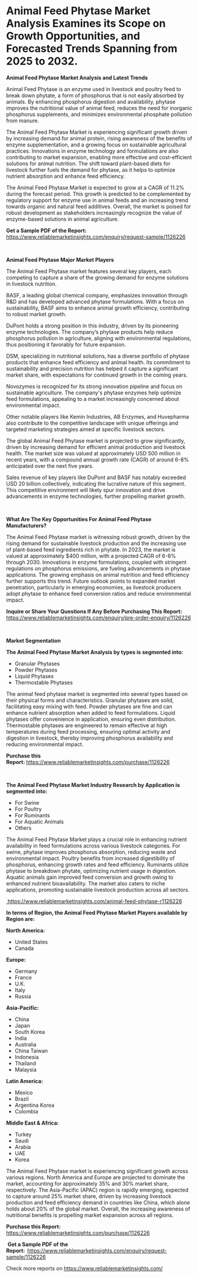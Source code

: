 <p><h1>Animal Feed Phytase Market Analysis Examines its Scope on Growth Opportunities, and Forecasted Trends Spanning from 2025 to 2032.</h1></p><p><strong>Animal Feed Phytase Market Analysis and Latest Trends</strong></p>
<p><p>Animal Feed Phytase is an enzyme used in livestock and poultry feed to break down phytate, a form of phosphorus that is not easily absorbed by animals. By enhancing phosphorus digestion and availability, phytase improves the nutritional value of animal feed, reduces the need for inorganic phosphorus supplements, and minimizes environmental phosphate pollution from manure.</p><p>The Animal Feed Phytase Market is experiencing significant growth driven by increasing demand for animal protein, rising awareness of the benefits of enzyme supplementation, and a growing focus on sustainable agricultural practices. Innovations in enzyme technology and formulations are also contributing to market expansion, enabling more effective and cost-efficient solutions for animal nutrition. The shift toward plant-based diets for livestock further fuels the demand for phytase, as it helps to optimize nutrient absorption and enhance feed efficiency.</p><p>The Animal Feed Phytase Market is expected to grow at a CAGR of 11.2% during the forecast period. This growth is predicted to be complemented by regulatory support for enzyme use in animal feeds and an increasing trend towards organic and natural feed additives. Overall, the market is poised for robust development as stakeholders increasingly recognize the value of enzyme-based solutions in animal agriculture.</p></p>
<p><strong>Get a Sample PDF of the Report:&nbsp;</strong> <a href="https://www.reliablemarketinsights.com/enquiry/request-sample/1126226?utm_campaign=3218&utm_medium=2&utm_source=Github&utm_content=ia&utm_term=07042025&utm_id=animal-feed-phytase">https://www.reliablemarketinsights.com/enquiry/request-sample/1126226</a></p>
<p>&nbsp;</p>
<p><strong>Animal Feed Phytase Major Market Players</strong></p>
<p><p>The Animal Feed Phytase market features several key players, each competing to capture a share of the growing demand for enzyme solutions in livestock nutrition. </p><p>BASF, a leading global chemical company, emphasizes innovation through R&D and has developed advanced phytase formulations. With a focus on sustainability, BASF aims to enhance animal growth efficiency, contributing to robust market growth. </p><p>DuPont holds a strong position in this industry, driven by its pioneering enzyme technologies. The company’s phytase products help reduce phosphorus pollution in agriculture, aligning with environmental regulations, thus positioning it favorably for future expansion. </p><p>DSM, specializing in nutritional solutions, has a diverse portfolio of phytase products that enhance feed efficiency and animal health. Its commitment to sustainability and precision nutrition has helped it capture a significant market share, with expectations for continued growth in the coming years.</p><p>Novozymes is recognized for its strong innovation pipeline and focus on sustainable agriculture. The company's phytase enzymes help optimize feed formulations, appealing to a market increasingly concerned about environmental impact.</p><p>Other notable players like Kemin Industries, AB Enzymes, and Huvepharma also contribute to the competitive landscape with unique offerings and targeted marketing strategies aimed at specific livestock sectors.</p><p>The global Animal Feed Phytase market is projected to grow significantly, driven by increasing demand for efficient animal production and livestock health. The market size was valued at approximately USD 500 million in recent years, with a compound annual growth rate (CAGR) of around 6-8% anticipated over the next five years.</p><p>Sales revenue of key players like DuPont and BASF has notably exceeded USD 20 billion collectively, indicating the lucrative nature of this segment. This competitive environment will likely spur innovation and drive advancements in enzyme technologies, further propelling market growth.</p></p>
<p>&nbsp;</p>
<p><strong>What Are The Key Opportunities For Animal Feed Phytase Manufacturers?</strong></p>
<p><p>The Animal Feed Phytase market is witnessing robust growth, driven by the rising demand for sustainable livestock production and the increasing use of plant-based feed ingredients rich in phytate. In 2023, the market is valued at approximately $400 million, with a projected CAGR of 6-8% through 2030. Innovations in enzyme formulations, coupled with stringent regulations on phosphorus emissions, are fueling advancements in phytase applications. The growing emphasis on animal nutrition and feed efficiency further supports this trend. Future outlook points to expanded market penetration, particularly in emerging economies, as livestock producers adopt phytase to enhance feed conversion ratios and reduce environmental impact.</p></p>
<p><strong>Inquire or Share Your Questions If Any Before Purchasing This Report:</strong> <a href="https://www.reliablemarketinsights.com/enquiry/pre-order-enquiry/1126226?utm_campaign=3218&utm_medium=2&utm_source=Github&utm_content=ia&utm_term=07042025&utm_id=animal-feed-phytase">https://www.reliablemarketinsights.com/enquiry/pre-order-enquiry/1126226</a></p>
<p>&nbsp;</p>
<p><strong>Market Segmentation</strong></p>
<p><strong>The Animal Feed Phytase Market Analysis by types is segmented into:</strong></p>
<p><ul><li>Granular Phytases</li><li>Powder Phytases</li><li>Liquid Phytases</li><li>Thermostable Phytases</li></ul></p>
<p><p>The animal feed phytase market is segmented into several types based on their physical forms and characteristics. Granular phytases are solid, facilitating easy mixing with feed. Powder phytases are fine and can enhance nutrient absorption when added to feed formulations. Liquid phytases offer convenience in application, ensuring even distribution. Thermostable phytases are engineered to remain effective at high temperatures during feed processing, ensuring optimal activity and digestion in livestock, thereby improving phosphorus availability and reducing environmental impact.</p></p>
<p><strong>Purchase this Report:&nbsp;</strong><a href="https://www.reliablemarketinsights.com/purchase/1126226?utm_campaign=3218&utm_medium=2&utm_source=Github&utm_content=ia&utm_term=07042025&utm_id=animal-feed-phytase">https://www.reliablemarketinsights.com/purchase/1126226</a></p>
<p>&nbsp;</p>
<p><strong>The Animal Feed Phytase Market Industry Research by Application is segmented into:</strong></p>
<p><ul><li>For Swine</li><li>For Poultry</li><li>For Ruminants</li><li>For Aquatic Animals</li><li>Others</li></ul></p>
<p><p>The Animal Feed Phytase Market plays a crucial role in enhancing nutrient availability in feed formulations across various livestock categories. For swine, phytase improves phosphorus absorption, reducing waste and environmental impact. Poultry benefits from increased digestibility of phosphorus, enhancing growth rates and feed efficiency. Ruminants utilize phytase to breakdown phytate, optimizing nutrient usage in digestion. Aquatic animals gain improved feed conversion and growth owing to enhanced nutrient bioavailability. The market also caters to niche applications, promoting sustainable livestock production across all sectors.</p></p>
<p><a href="https://www.reliablemarketinsights.com/animal-feed-phytase-r1126226?utm_campaign=3218&utm_medium=2&utm_source=Github&utm_content=ia&utm_term=07042025&utm_id=animal-feed-phytase">&nbsp;https://www.reliablemarketinsights.com/animal-feed-phytase-r1126226</a></p>
<p><strong>In terms of Region, the Animal Feed Phytase Market Players available by Region are:</strong></p>
<p>
    <p> <strong> North America: </strong>
        <ul>
            <li>United States</li>
            <li>Canada</li>
        </ul>
        </p> 
    <p> <strong> Europe: </strong>
        <ul>
            <li>Germany</li>
            <li>France</li>
            <li>U.K.</li>
            <li>Italy</li>
            <li>Russia</li>
        </ul>
        </p> 
    <p> <strong> Asia-Pacific: </strong>
        <ul>
            <li>China</li>
            <li>Japan</li>
            <li>South Korea</li>
            <li>India</li>
            <li>Australia</li>
            <li>China Taiwan</li>
            <li>Indonesia</li>
            <li>Thailand</li>
            <li>Malaysia</li>
        </ul>
        </p> 
    <p> <strong> Latin America: </strong>
        <ul>
            <li>Mexico</li>
            <li>Brazil</li>
            <li>Argentina Korea</li>
            <li>Colombia</li>
        </ul>
        </p> 
    <p> <strong> Middle East & Africa: </strong>
        <ul>
            <li>Turkey</li>
            <li>Saudi</li>
            <li>Arabia</li>
            <li>UAE</li>
            <li>Korea</li>
        </ul>
    </p>
    </p>
<p><p>The Animal Feed Phytase market is experiencing significant growth across various regions. North America and Europe are projected to dominate the market, accounting for approximately 35% and 30% market share, respectively. The Asia-Pacific (APAC) region is rapidly emerging, expected to capture around 25% market share, driven by increasing livestock production and feed efficiency demand in countries like China, which alone holds about 20% of the global market. Overall, the increasing awareness of nutritional benefits is propelling market expansion across all regions.</p></p>
<p><strong>Purchase this Report: </strong><a href="https://www.reliablemarketinsights.com/purchase/1126226?utm_campaign=3218&utm_medium=2&utm_source=Github&utm_content=ia&utm_term=07042025&utm_id=animal-feed-phytase">https://www.reliablemarketinsights.com/purchase/1126226</a></p>
<p>&nbsp;<strong>Get a Sample PDF of the Report:&nbsp;&nbsp;</strong><a href="https://www.reliablemarketinsights.com/enquiry/request-sample/1126226?utm_campaign=3218&utm_medium=2&utm_source=Github&utm_content=ia&utm_term=07042025&utm_id=animal-feed-phytase">https://www.reliablemarketinsights.com/enquiry/request-sample/1126226</a></p>
<p><strong></strong></p>
<p>Check more reports on <a href="https://www.reliablemarketinsights.com/?utm_campaign=3218&utm_medium=2&utm_source=Github&utm_content=ia&utm_term=07042025&utm_id=animal-feed-phytase">https://www.reliablemarketinsights.com/</a></p>